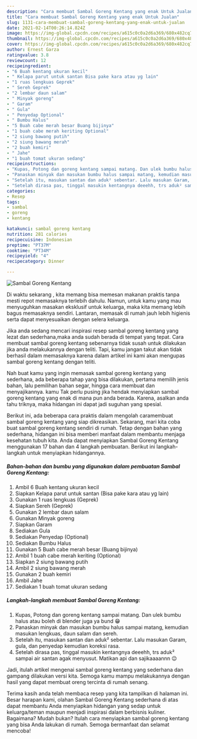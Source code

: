```yaml
---
description: "Cara membuat Sambal Goreng Kentang yang enak Untuk Jualan"
title: "Cara membuat Sambal Goreng Kentang yang enak Untuk Jualan"
slug: 1131-cara-membuat-sambal-goreng-kentang-yang-enak-untuk-jualan
date: 2021-02-14T00:26:14.824Z
image: https://img-global.cpcdn.com/recipes/a615c0c0a2d6a369/680x482cq70/sambal-goreng-kentang-foto-resep-utama.jpg
thumbnail: https://img-global.cpcdn.com/recipes/a615c0c0a2d6a369/680x482cq70/sambal-goreng-kentang-foto-resep-utama.jpg
cover: https://img-global.cpcdn.com/recipes/a615c0c0a2d6a369/680x482cq70/sambal-goreng-kentang-foto-resep-utama.jpg
author: Ernest Garza
ratingvalue: 3.8
reviewcount: 12
recipeingredient:
- "6 Buah kentang ukuran kecil"
- " Kelapa parut untuk santan Bisa pake kara atau yg lain"
- "1 ruas lengkuas Geprek"
- " Sereh Geprek"
- "2 lembar daun salam"
- " Minyak goreng"
- " Garam"
- " Gula"
- " Penyedap Optional"
- " Bumbu Halus"
- "5 Buah cabe merah besar Buang bijinya"
- "1 buah cabe merah keriting Optional"
- "2 siung bawang putih"
- "2 siung bawang merah"
- "2 buah kemiri"
- " Jahe"
- "1 buah tomat ukuran sedang"
recipeinstructions:
- "Kupas, Potong dan goreng kentang sampai matang. Dan ulek bumbu halus atau boleh di blender juga ya bund 😁"
- "Panaskan minyak dan masukan bumbu halus sampai matang, kemudian masukan lengkuas, daun salam dan sereh."
- "Setelah itu, masukan santan dan aduk² sebentar. Lalu masukan Garam, gula, dan penyedap kemudian koreksi rasa."
- "Setelah dirasa pas, tinggal masukin kentangnya deeehh, trs aduk² sampai air santan agak menyusut. Matikan api dan sajikaaaannn 😉"
categories:
- Resep
tags:
- sambal
- goreng
- kentang

katakunci: sambal goreng kentang 
nutrition: 281 calories
recipecuisine: Indonesian
preptime: "PT37M"
cooktime: "PT34M"
recipeyield: "4"
recipecategory: Dinner

---
```



![Sambal Goreng Kentang](https://img-global.cpcdn.com/recipes/a615c0c0a2d6a369/680x482cq70/sambal-goreng-kentang-foto-resep-utama.jpg)

Di waktu  sekarang , kita memang bisa memesan makanan praktis tanpa mesti repot memasaknya terlebih dahulu. Namun, untuk kamu yang mau menyuguhkan masakan eksklusif untuk keluarga, maka kita memang lebih bagus memasaknya sendiri. Lantaran, memasak di rumah jauh lebih higienis serta dapat menyesuaikan dengan selera keluarga.

Jika anda sedang mencari inspirasi resep sambal goreng kentang yang lezat dan sederhana,maka anda sudah berada di tempat yang tepat. Cara membuat sambal goreng kentang  sebenarnya tidak susah untuk dilakukan jika anda melakukannya dengan teliti. Tapi, kamu jangan takut akan tidak berhasil dalam memasaknya 
karena dalam artikel ini kami akan mengupas sambal goreng kentang dengan teliti.  



Nah buat kamu yang ingin memasak sambal goreng kentang yang sederhana, ada beberapa tahap yang bisa dilakukan, pertama memilih jenis bahan, lalu pemilihan bahan segar, hingga cara membuat dan menyajikannya. kamu Tak perlu pusing jika hendak menyiapkan sambal goreng kentang yang enak di mana pun anda berada. Karena, asalkan anda  tahu triknya, maka hidangan ini dapat jadi suguhan yang spesial.

Berikut ini, ada beberapa cara praktis  dalam mengolah caramembuat sambal goreng kentang yang siap dikreasikan. Sekarang, mari kita coba buat sambal goreng kentang sendiri di rumah. Tetap dengan bahan yang sederhana, hidangan ini bisa memberi manfaat dalam membantu menjaga kesehatan tubuh kita. Anda dapat menyiapkan Sambal Goreng Kentang menggunakan 17 bahan dan 4 langkah pembuatan. Berikut ini langkah-langkah untuk menyiapkan hidangannya.

<!--inarticleads1-->

##### Bahan-bahan dan bumbu yang digunakan dalam pembuatan Sambal Goreng Kentang:

1. Ambil 6 Buah kentang ukuran kecil
1. Siapkan  Kelapa parut untuk santan (Bisa pake kara atau yg lain)
1. Gunakan 1 ruas lengkuas (Geprek)
1. Siapkan  Sereh (Geprek)
1. Gunakan 2 lembar daun salam
1. Gunakan  Minyak goreng
1. Siapkan  Garam
1. Sediakan  Gula
1. Sediakan  Penyedap (Optional)
1. Sediakan  Bumbu Halus
1. Gunakan 5 Buah cabe merah besar (Buang bijinya)
1. Ambil 1 buah cabe merah keriting (Optional)
1. Siapkan 2 siung bawang putih
1. Ambil 2 siung bawang merah
1. Gunakan 2 buah kemiri
1. Ambil  Jahe
1. Sediakan 1 buah tomat ukuran sedang




<!--inarticleads2-->

##### Langkah-langkah membuat Sambal Goreng Kentang:

1. Kupas, Potong dan goreng kentang sampai matang. Dan ulek bumbu halus atau boleh di blender juga ya bund 😁
1. Panaskan minyak dan masukan bumbu halus sampai matang, kemudian masukan lengkuas, daun salam dan sereh.
1. Setelah itu, masukan santan dan aduk² sebentar. Lalu masukan Garam, gula, dan penyedap kemudian koreksi rasa.
1. Setelah dirasa pas, tinggal masukin kentangnya deeehh, trs aduk² sampai air santan agak menyusut. Matikan api dan sajikaaaannn 😉




Jadi, itulah artikel mengenai  sambal goreng kentang  yang sederhana dan gampang dilakukan versi kita. Semoga kamu mampu melakukannya dengan hasil yang dapat membuat oreng tercinta di rumah senang. 

Terima kasih anda telah membaca resep yang kita tampilkan di halaman ini. Besar harapan kami, olahan  Sambal Goreng Kentang sederhana di atas dapat membantu Anda menyiapkan hidangan yang sedap untuk keluarga/teman maupun menjadi inspirasi dalam berbisnis kuliner. Bagaimana? Mudah bukan? Itulah cara menyiapkan sambal goreng kentang yang bisa Anda lakukan di rumah. Semoga bermanfaat dan selamat mencoba!

